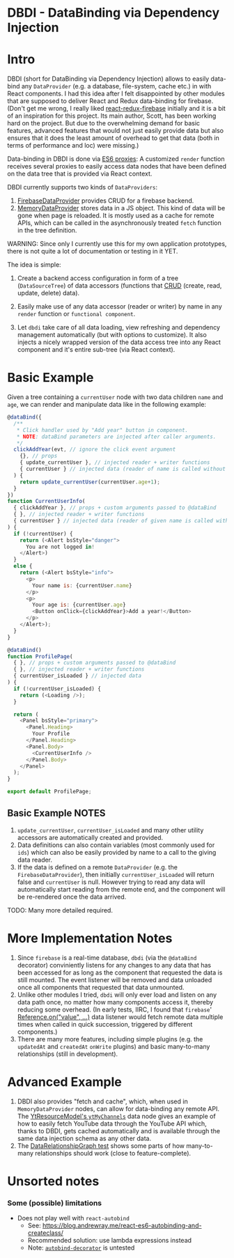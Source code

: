 
# DBDI - **D**ata**B**inding via **D**ependency **I**njection

# Intro

DBDI (short for DataBinding via Dependency Injection) allows to easily data-bind any `DataProvider` (e.g. a database, file-system, cache etc.) in with React components. I had this idea after I felt disappointed by other modules that are supposed to deliver React and Redux data-binding for firebase. (Don't get me wrong, I really liked [react-redux-firebase](https://github.com/prescottprue/react-redux-firebase) initially and it is a bit of an inspiration for this project. Its main author, Scott, has been working hard on the project. But due to the overwhelming demand for basic features, advanced features that would not just easily provide data but also ensures that it does the least amount of overhead to get that data (both in terms of performance and loc) were missing.)

Data-binding in DBDI is done via [ES6 proxies](https://ponyfoo.com/articles/es6-proxies-in-depth): A customized `render` function receives several proxies to easily access data nodes that have been defined on the data tree that is provided via React context.

DBDI currently supports two kinds of `DataProviders`:

1. [FirebaseDataProvider](https://github.com/Domiii/project-empire/blob/master/src/dbdi/firebase/FirebaseDataProvider.js) provides CRUD for a firebase backend.
1. [MemoryDataProvider](https://github.com/Domiii/project-empire/blob/master/src/dbdi/dataProviders/MemoryDataProvider.js) stores data in a JS object. This kind of data will be gone when page is reloaded. It is mostly used as a cache for remote APIs, which can be called in the asynchronously treated `fetch` function in the tree definition.

WARNING: Since only I currently use this for my own application prototypes, there is not quite a lot of documentation or testing in it YET.


The idea is simple:

1. Create a backend access configuration in form of a tree (`DataSourceTree`) of data accessors (functions that [CRUD](https://en.wikipedia.org/wiki/Create,_read,_update_and_delete) (create, read, update, delete) data).

1. Easily make use of any data accessor (reader or writer) by name in any `render` function or `functional component`.

1. Let `dbdi` take care of all data loading, view refreshing and dependency management automatically (but with options to customize). It also injects a nicely wrapped version of the data access tree into any React component and it's entire sub-tree (via React context).


# Basic Example

Given a tree containing a `currentUser` node with two data children `name` and `age`, we can render and manipulate data like in the following example:


```js
@dataBind({
  /**
   * Click handler used by "Add year" button in component.
   * NOTE: dataBind parameters are injected after caller arguments.
   */
  clickAddYear(evt, // ignore the click event argument
    {}, // props
    { update_currentUser }, // injected reader + writer functions
    { currentUser } // injected data (reader of name is called without arguments)
  ) {
    return update_currentUser(currentUser.age+1);
  }
})
function CurrentUserInfo(
  { clickAddYear }, // props + custom arguments passed to @dataBind
  { }, // injected reader + writer functions
  { currentUser } // injected data (reader of given name is called without arguments)
) {
  if (!currentUser) {
    return (<Alert bsStyle="danger">
      You are not logged in!
    </Alert>)
  }
  else {
    return (<Alert bsStyle="info">
      <p>
        Your name is: {currentUser.name}
      </p>
      <p>
        Your age is: {currentUser.age} 
        <Button onClick={clickAddYear}>Add a year!</Button>
      </p>
    </Alert>);
  }
}

@dataBind()
function ProfilePage(
  { }, // props + custom arguments passed to @dataBind
  { }, // injected reader + writer functions
  { currentUser_isLoaded } // injected data
) {
  if (!currentUser_isLoaded) {
    return (<Loading />);
  }

  return (
    <Panel bsStyle="primary">
      <Panel.Heading>
        Your Profile
      </Panel.Heading>
      <Panel.Body>
        <CurrentUserInfo />
      </Panel.Body>
    </Panel>
  );
}

export default ProfilePage;
```

## Basic Example NOTES

1. `update_currentUser`, `currentUser_isLoaded` and many other utility accessors are automatically created and provided.
1. Data definitions can also contain variables (most commonly used for `ids`) which can also be easily provided by name to a call to the giving data reader.
1. If the data is defined on a remote `DataProvider` (e.g. the `FirebaseDataProvider`), then initially `currentUser_isLoaded` will return false and `currentUser` is null. However trying to read any data will automatically start reading from the remote end, and the component will be re-rendered once the data arrived.


TODO: Many more detailed required.



# More Implementation Notes

1. Since `firebase` is a real-time database, `dbdi` (via the `@dataBind` decorator) conviniently listens for any changes to any data that has been accessed for as long as the component that requested the data is still mounted. The event listener will be removed and data unloaded once all components that requested that data unmounted.
1. Unlike other modules I tried, `dbdi` will only ever load and listen on any data path once, no matter how many components access it, thereby reducing some overhead. (In early tests, IIRC, I found that `firebase`' [Reference.on("value", ...)](https://firebase.google.com/docs/reference/js/firebase.database.Reference#on) data listener would fetch remote data multiple times when called in quick succession, triggered by different components.)
1. There are many more features, including simple plugins (e.g. the `updatedAt` and `createdAt` `onWrite` plugins) and basic many-to-many relationships (still in development).


# Advanced Example

1. DBDI also provides "fetch and cache", which, when used in `MemoryDataProvider` nodes, can allow for data-binding any remote API. The [YtResourceModel's `ytMyChannels`](https://github.com/Domiii/project-empire/blob/aac9dfbe6d22b2f9495af927e6107cacc88b1c80/src/core/multimedia/youtube/YtResourceModel.js#L32) data node gives an example of how to easily fetch YouTube data through the YouTube API which, thanks to DBDI, gets cached automatically and is available through the same data injection schema as any other data.
1. The [DataRelationshipGraph test](https://github.com/Domiii/project-empire/blob/master/src/dbdi/__tests__/DataRelationshipGraph.test.js) shows some parts of how many-to-many relationships should work (close to feature-complete).


# Unsorted notes
### Some (possible) limitations
* Does not play well with `react-autobind`
  * See: https://blog.andrewray.me/react-es6-autobinding-and-createclass/
  * Recommended solution: use lambda expressions instead
  * Note: [`autobind-decorator`](https://github.com/andreypopp/autobind-decorator) is untested
